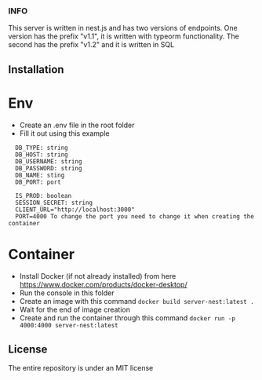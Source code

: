 ### INFO

This server is written in nest.js and has two versions of endpoints. One version has the prefix "v1.1", it is written with typeorm functionality. The second has the prefix "v1.2" and it is written in SQL

## Installation

# Env

- Create an .env file in the root folder
- Fill it out using this example

```
  DB_TYPE: string
  DB_HOST: string
  DB_USERNAME: string
  DB_PASSWORD: string
  DB_NAME: sting
  DB_PORT: port

  IS_PROD: boolean
  SESSION_SECRET: string
  CLIENT_URL="http://localhost:3000"
  PORT=4000 To change the port you need to change it when creating the container
```

# Container

- Install Docker (if not already installed) from here https://www.docker.com/products/docker-desktop/
- Run the console in this folder
- Create an image with this command `docker build server-nest:latest .`
- Wait for the end of image creation
- Create and run the container through this command `docker run -p 4000:4000 server-nest:latest`

## License

The entire repository is under an MIT license
